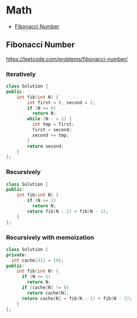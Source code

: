 # Math

+ [Fibonacci Number](#fibonacci-number)

## Fibonacci Number

https://leetcode.com/problems/fibonacci-number/

### Iteratively
```C++ 
class Solution {
public:
    int fib(int N) {
        int first = 0, second = 1;
        if (N <= 0)
          return N;
        while (N-- > 1) {
          int tmp = first;
          first = second;
          second += tmp;
        }
        return second;
    }
};
```

### Recursively

```C++
class Solution {
public:
    int fib(int N) {
        if (N <= 1)
          return N;
        return fib(N - 2) + fib(N - 1);
    }
};
```

### Recursively with memoization

```C++
class Solution {
private:
  int cache[31] = {0};
public:
    int fib(int N) {
      if (N <= 1)
        return N;
      if (cache[N] != 0)
        return cache[N];      
      return cache[N] = fib(N - 1) + fib(N - 2);    
    }
};
```


